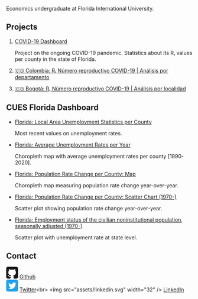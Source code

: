 <head>
<meta name="viewport" content="width=device-width, initial-scale=1.0">
<link rel="apple-touch-icon" sizes="180x180" href="/apple-touch-icon.png">
<link rel="icon" type="image/png" sizes="32x32" href="/favicon-32x32.png">
<link rel="icon" type="image/png" sizes="16x16" href="/favicon-16x16.png">
<link rel="manifest" href="/site.webmanifest">
</head>

Economics undergraduate at Florida International University.

## Projects

1. [COVID-19 Dashboard](covid-19.html)

   Project on the ongoing COVID-19 pandemic. Statistics about its Rₜ values per
   county in the state of Florida.

2. [🇨🇴 Colombia: Rₜ Número reproductivo COVID-19 | Análisis por departamento](Colombia%20R_t.html)

3. [🇨🇴 Bogotá: Rₜ Número reproductivo COVID-19 | Análisis por localidad](Bogota_Rt.html)

## CUES Florida Dashboard

- [Florida: Local Area Unemployment Statistics per County](cues/fl_county_unemp_map.html)

  Most recent values on unemployment rates.

- [Florida: Average Unemployment Rates per Year](cues/fl_unemployment_rate_map.html)

  Choropleth map with average unemployment rates per county [1990-2020].

- [Florida: Population Rate Change per County: Map](cues/fl_heatmap_population.html)

  Choropleth map measuring population rate change year-over-year.

- [Florida: Population Rate Change per County: Scatter Chart (1970-)](cues/fl_bubble_population.html)

  Scatter plot showing population rate change year-over-year.

- [Florida: Employment status of the civilian noninstitutional population, seasonally adjusted (1970-)](cues/Florida_unemp_historical.html)

  Scatter plot with unemployment rate at state level.

## Contact

<img src="assets/github.svg" alt="drawing" width="32"/> [Github](https://github.com/danielcs88)<br>
<img src="assets/twitter.svg" alt="drawing" width="32"/> [Twitter](https://twitter.com/DanielCardenas_)<br>
<img src="assets/linkedin.svg" width="32" /> [LinkedIn](https://www.linkedin.com/in/danielcs88/)

<!---

- [Florida: Race and Origin (percent)](cues/fl_race.html)

  Bar chart for each race and origin per county in Florida. Sourced from the
  U.S. Census Bureau: 2018 American Community Survey 5-Year Data
-->
